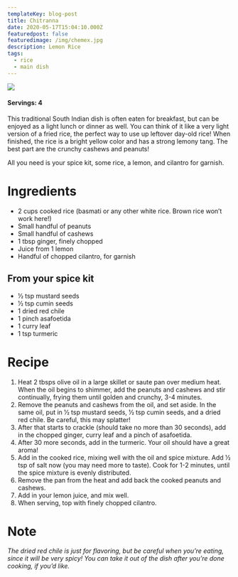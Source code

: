 ```yaml
---
templateKey: blog-post
title: Chitranna
date: 2020-05-17T15:04:10.000Z
featuredpost: false
featuredimage: /img/chemex.jpg
description: Lemon Rice
tags:
  - rice
  - main dish
---
```

![](/img/chemex.jpg)
#### Servings: 4

This traditional South Indian dish is often eaten
for breakfast, but can be enjoyed as a light lunch or dinner as well. You can think of it like a very light version of a fried rice, the perfect way to use up leftover day-old rice! When finished, the rice is a bright yellow color and has a strong lemony tang. The best part are the crunchy cashews
and peanuts!

All you need is your spice kit, some rice, a lemon, and cilantro for garnish.

# Ingredients
- 2 cups cooked rice (basmati or any other white rice. Brown rice won’t work here!)
- Small handful of peanuts
- Small handful of cashews
- 1 tbsp ginger, finely chopped
- Juice from 1 lemon
- Handful of chopped cilantro, for garnish

## From your spice kit
- 1⁄2 tsp mustard seeds
- 1⁄2 tsp cumin seeds
- 1 dried red chile
- 1 pinch asafoetida
- 1 curry leaf
- 1 tsp turmeric

# Recipe
1. Heat 2 tbsps olive oil in a large skillet or saute pan over medium heat. When the oil begins to shimmer, add the peanuts and cashews and stir continually, frying them until golden and crunchy, 3-4 minutes.
2. Remove the peanuts and cashews from the
oil, and set aside. In the same oil, put in 1⁄2 tsp mustard seeds, 1⁄2 tsp cumin seeds, and a dried red chile. Be careful, this may splatter!
3. After that starts to crackle (should take no more than 30 seconds), add in the chopped ginger, curry leaf and a pinch of asafoetida.
4. After 30 more seconds, add in the turmeric. Your oil should have a great aroma!
5. Add in the cooked rice, mixing well with the oil and spice mixture. Add 1⁄2 tsp of salt now (you may need more to taste). Cook for 1-2 minutes, until the spice mixture is evenly distributed.
6. Remove the pan from the heat and add back the cooked peanuts and cashews.
7. Add in your lemon juice, and mix well.
8. When serving, top with finely chopped cilantro.

# Note
*The dried red chile is just for flavoring, but be careful when you’re eating, since it will be very spicy! You can take it out of the dish after you’re done cooking, if you’d like.*

